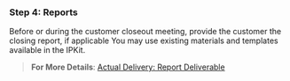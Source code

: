 <!--- Reports ---> 
<!--- version 1.0 --->
<!--- State = In Review --->
<!--- file last updated: 20241022 --->

### Step 4: Reports

Before or during the customer closeout meeting, provide the customer the closing report, if applicable
You may use existing materials and templates available in the IPKit.

> **For More Details**: [Actual Delivery: Report Deliverable](https://eng.ms/docs/microsoft-customer-partner-solutions-mcaps/customer-experience-and-support/asd-management/og-management/ppe-common-resource-center/shareddocuments/deliveryexcellence/reports)

<!--- update direct link with aka link --->
